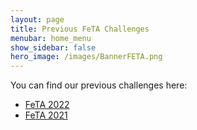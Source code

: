 ```yaml
---
layout: page
title: Previous FeTA Challenges
menubar: home_menu
show_sidebar: false
hero_image: /images/BannerFETA.png
---
```


You can find our previous challenges here:

* [FeTA 2022](https://feta.grand-challenge.org/feta-2022/)
* [FeTA 2021](https://feta.grand-challenge.org/feta-2021/)

